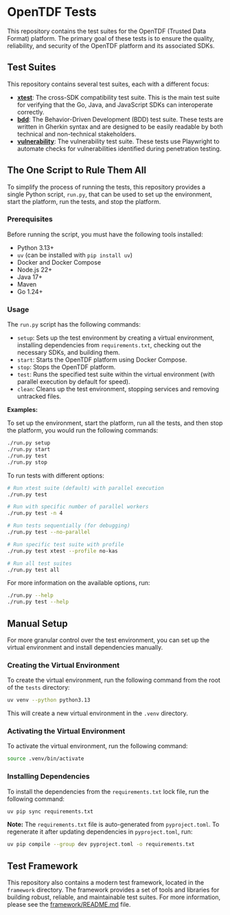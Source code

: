 # OpenTDF Tests

This repository contains the test suites for the OpenTDF (Trusted Data Format) platform. The primary goal of these tests is to ensure the quality, reliability, and security of the OpenTDF platform and its associated SDKs.

## Test Suites

This repository contains several test suites, each with a different focus:

*   **[xtest](xtest/README.md)**: The cross-SDK compatibility test suite. This is the main test suite for verifying that the Go, Java, and JavaScript SDKs can interoperate correctly.
*   **[bdd](bdd/README.md)**: The Behavior-Driven Development (BDD) test suite. These tests are written in Gherkin syntax and are designed to be easily readable by both technical and non-technical stakeholders.
*   **[vulnerability](vulnerability/README.md)**: The vulnerability test suite. These tests use Playwright to automate checks for vulnerabilities identified during penetration testing.

## The One Script to Rule Them All

To simplify the process of running the tests, this repository provides a single Python script, `run.py`, that can be used to set up the environment, start the platform, run the tests, and stop the platform.

### Prerequisites

Before running the script, you must have the following tools installed:

*   Python 3.13+
*   `uv` (can be installed with `pip install uv`)
*   Docker and Docker Compose
*   Node.js 22+
*   Java 17+
*   Maven
*   Go 1.24+

### Usage

The `run.py` script has the following commands:

*   `setup`: Sets up the test environment by creating a virtual environment, installing dependencies from `requirements.txt`, checking out the necessary SDKs, and building them.
*   `start`: Starts the OpenTDF platform using Docker Compose.
*   `stop`: Stops the OpenTDF platform.
*   `test`: Runs the specified test suite within the virtual environment (with parallel execution by default for speed).
*   `clean`: Cleans up the test environment, stopping services and removing untracked files.

**Examples:**

To set up the environment, start the platform, run all the tests, and then stop the platform, you would run the following commands:

```bash
./run.py setup
./run.py start
./run.py test
./run.py stop
```

To run tests with different options:

```bash
# Run xtest suite (default) with parallel execution
./run.py test

# Run with specific number of parallel workers
./run.py test -n 4

# Run tests sequentially (for debugging)
./run.py test --no-parallel

# Run specific test suite with profile
./run.py test xtest --profile no-kas

# Run all test suites
./run.py test all
```

For more information on the available options, run:

```bash
./run.py --help
./run.py test --help
```

## Manual Setup

For more granular control over the test environment, you can set up the virtual environment and install dependencies manually.

### Creating the Virtual Environment

To create the virtual environment, run the following command from the root of the `tests` directory:

```bash
uv venv --python python3.13
```

This will create a new virtual environment in the `.venv` directory.

### Activating the Virtual Environment

To activate the virtual environment, run the following command:

```bash
source .venv/bin/activate
```

### Installing Dependencies

To install the dependencies from the `requirements.txt` lock file, run the following command:

```bash
uv pip sync requirements.txt
```

**Note:** The `requirements.txt` file is auto-generated from `pyproject.toml`. To regenerate it after updating dependencies in `pyproject.toml`, run:

```bash
uv pip compile --group dev pyproject.toml -o requirements.txt
```

## Test Framework

This repository also contains a modern test framework, located in the `framework` directory. The framework provides a set of tools and libraries for building robust, reliable, and maintainable test suites. For more information, please see the [framework/README.md](framework/README.md) file.
